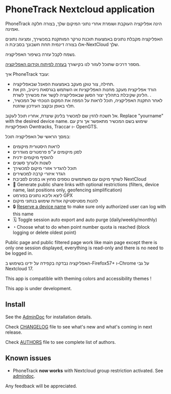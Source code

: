 # PhoneTrack Nextcloud application

PhoneTrack הינה אפליקציה העוקבת ושומרת אחרי נתוני המיקום שלך, בצורה חלקה ואמינה.

האפליקציה מקבלת נתונים באמצעות תוכנת טרקר המותקנת במכשירך, ומציגה נתונים אלו בצורה דינמית תחת חשבונך בסביבת ה-NextCloud שלך.

נשמח לקבל עזרה בשיפור האפליקציה.

מספר דרכים שתוכל לעזור לנו בקישורך [בעזרה לפיתוח וקידום האפליקציה](https://gitlab.com/eneiluj/phonetrack-oc/blob/master/CONTRIBUTING.md).

איך PhoneTrack עובד:

* תחילה, צור טוקן מעקב באמצעות הפאנל שבאפליקציה.
* הורד אפליקצית מעקב מחנות האפליקציות או השתמש בגרסאת נייטיב, הזן את הלינק שקיבלת בתהליך יצור הסשן שבאפליקציה לקשר את מכשירך לשרת. .
* לאחר התקנת האפליקציה, תוכל לראות על המפה את המקום הנוכחי של המכשיר, תלוי באופן ובקצב העידכון שהזנת.

אל תשכח להזין שם למכשיר בלינק שיצרת, אחריו תוכל לעקוב. Replace "yourname" with the desired device name. שימוש בשם המכשיר מתאפשר אך ורק עם האפליקציות Owntracks, Traccar ו- OpenGTS.

במסך הראשי של האפליקציה תוכל:

* לראות היסטורית מיקומים
* לסנן מיקומים ע״פ פרמטרים מוגדרים
* להוסיף מיקומים ידנית
* לשנות ולערוך סשנים
* תוכל להגדיר אזורי מיקום למכשירך
* הגדר איזורי קרבה למכשירים
* לשתף מיקום עם משתמשים נוספים מחוץ או בפנים לסביבת NextCloud
* 🔗 Generate public share links with optional restrictions (filters, device name, last positions only, geofencing simplification)
* ליצא וליבא נתונים בפורמט GPX
* להנות מסטיסטיקה אודות שימוש בנתוני מיקום
* 🔒 [Reserve a device name](https://gitlab.com/eneiluj/phonetrack-oc/wikis/userdoc#device-name-reservation) to make sure only authorized user can log with this name
* 🗓 Toggle session auto export and auto purge (daily/weekly/monthly)
* ◔ Choose what to do when point number quota is reached (block logging or delete oldest point)

Public page and public filtered page work like main page except there is only one session displayed, everything is read-only and there is no need to be logged in.

האפליקציה נבדקה בקפידה על ידינו בשימוש ב-Firefox57+ ו-Chrome על גבי Nextcloud 17.

This app is compatible with theming colors and accessibility themes !

This app is under development.

## Install

See the [AdminDoc](https://gitlab.com/eneiluj/phonetrack-oc/wikis/admindoc) for installation details.

Check [CHANGELOG](https://gitlab.com/eneiluj/phonetrack-oc/blob/master/CHANGELOG.md#change-log) file to see what's new and what's coming in next release.

Check [AUTHORS](https://gitlab.com/eneiluj/phonetrack-oc/blob/master/AUTHORS.md#authors) file to see complete list of authors.

## Known issues

* PhoneTrack **now works** with Nextcloud group restriction activated. See [admindoc](https://gitlab.com/eneiluj/phonetrack-oc/wikis/admindoc#issue-with-phonetrack-restricted-to-some-groups-in-nextcloud).

Any feedback will be appreciated.
